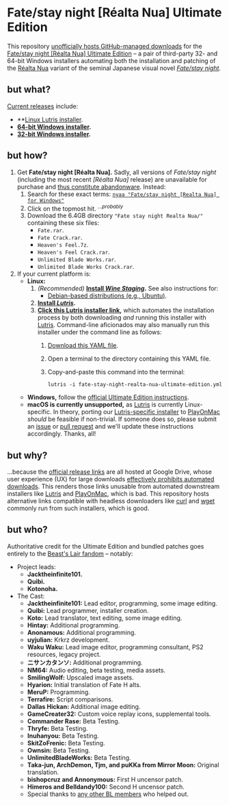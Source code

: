 Fate/stay night [Réalta Nua] Ultimate Edition
=============================================

This repository [unofficially hosts GitHub-managed downloads][releases] for the
[Fate/stay night \[Réalta Nua\] Ultimate
Edition](forums.nrvnqsr.com/showthread.php/8229) – a pair of third-party 32-
and 64-bit Windows installers automating both the installation and patching of
the [Réalta
Nua](https://typemoon.fandom.com/wiki/Fate/stay_night#R.C3.A9alta_Nua) variant
of the seminal Japanese visual novel [*Fate/stay
night*](https://typemoon.fandom.com/wiki/Fate/stay_night).

## but what?

[Current releases][releases] include:

* **[Linux Lutris installer][installer-remote].
* **[64-bit Windows
  installer](https://github.com/leycec/fsnrnue/releases/download/2019.03.19/fsnrnue-2019.03.19-64.zip).**
* **[32-bit Windows
  installer](https://github.com/leycec/fsnrnue/releases/download/2019.03.19/fsnrnue-2019.03.19-32.zip).**

## but how?

1. Get **Fate/stay night [Réalta Nua].** Sadly, all versions of *Fate/stay
   night* (including the most recent *[Réalta Nua]* release) are unavailable
   for purchase and [thus constitute
   abandonware](https://en.wikipedia.org/wiki/Abandonware). Instead:
   1. Search for these exact terms: [`nyaa "Fate/stay night [Realta Nua] for
      Windows"`](https://www.google.com/search?q=nyaa+%22Fate%2Fstay+night+%5BRealta+Nua%5D+for+Windows%22&oq=nyaa+%22Fate%2Fstay+night+%5BRealta+Nua%5D+for+Windows%22)
   1. Click on the topmost hit. <sup>...*probably*</sup>
   1. Download the 6.4GB directory `"Fate stay night Realta Nua/"` containing
      these six files:
      * `Fate.rar`.
      * `Fate Crack.rar`.
      * `Heaven's Feel.7z`.
      * `Heaven's Feel Crack.rar`.
      * `Unlimited Blade Works.rar`.
      * `Unlimited Blade Works Crack.rar`.
1. If your current platform is:
   * **Linux:**
     1. _(Recommended)_ **[Install *Wine
        Staging*](https://wiki.winehq.org/Wine-Staging).** See also
        instructions for:
        * [Debian-based distributions (e.g.,
          Ubuntu)](https://www.linuxuprising.com/2019/09/how-to-install-wine-staging-development.html).
     1. **[Install *Lutris*][lutris].**
     1. **[Click this Lutris installer link][installer-remote],** which
        automates the installation process by both downloading *and* running
        this installer with [Lutris][lutris]. Command-line aficionados may also
        manually run this installer under the command line as follows:
        1. [Download this YAML file][installer-local].
        1. Open a terminal to the directory containing this YAML file.
        1. Copy-and-paste this command into the terminal:

               lutris -i fate-stay-night-realta-nua-ultimate-edition.yml

   * **Windows,** follow the [official Ultimate Edition
     instructions](forums.nrvnqsr.com/showthread.php/8229).
   * **macOS is currently unsupported,** as [Lutris][lutris] is currently
     Linux-specific. In theory, porting our [Lutris-specific
     installer][installer-local] to [PlayOnMac][playonmac]
     *should* be feasible if non-trivial. If someone does so, please submit an
     [issue](https://github.com/leycec/fsnrnue/issues) or [pull
     request](https://github.com/leycec/fsnrnue/pulls) and we'll update these
     instructions accordingly. Thanks, all!

## but why?

...because the [official release
links](http://forums.nrvnqsr.com/showthread.php/8229) are all hosted at Google
Drive, whose user experience (UX) for large downloads [effectively prohibits
automated
downloads](https://stackoverflow.com/questions/14728038/disabling-the-large-file-notification-from-google-drive).
This renders those links unusable from automated downstream installers like
[Lutris][lutris] and [PlayOnMac][playonmac], which is bad. This repository
hosts alternative links compatible with headless downloaders like
[curl](https://curl.haxx.se) and [wget](https://www.gnu.org/software/wget)
commonly run from such installers, which is good.

## but who?

Authoritative credit for the Ultimate Edition and bundled patches goes entirely
to the [Beast's Lair fandom](http://forums.nrvnqsr.com) – notably:

* Project leads:
  * **Jacktheinfinite101.**
  * **Quibi.**
  * **Kotonoha.**
* The Cast:
  * **Jacktheinfinite101:** Lead editor, programming, some image editing.
  * **Quibi:** Lead programmer, installer creation.
  * **Koto:** Lead translator, text editing, some image editing.
  * **Hintay:** Additional programming.
  * **Anonamous:** Additional programming.
  * **uyjulian:** Krkrz development.
  * **Waku Waku:** Lead image editor, programming consultant, PS2 resources,
    legacy project.
  * **ニサンカタンソ:** Additional programming.
  * **NM64:** Audio editing, beta testing, media assets.
  * **SmilingWolf:** Upscaled image assets.
  * **Hyarion:** Initial translation of Fate H alts.
  * **MeruP:** Programming.
  * **Terrafire:** Script comparisons.
  * **Dallas Hickan:** Additional image editing.
  * **GameCreater32:** Custom voice replay icons, supplemental tools.
  * **Commander Rase:** Beta Testing.
  * **Thryfe:** Beta Testing.
  * **Inuhanyou:** Beta Testing.
  * **SkitZoFrenic:** Beta Testing.
  * **Ownsin:** Beta Testing.
  * **UnlimitedBladeWorks:** Beta Testing.
  * **Taka-jun, ArchDemon, Tjm, and puKKa from Mirror Moon:** Original
    translation.
  * **bishopcruz and Annonymous:** First H uncensor patch.
  * **Himeros and Belldandy100:** Second H uncensor patch.
  * Special thanks to [any other BL members](http://forums.nrvnqsr.com) who
    helped out.


[lutris]:    https://lutris.net
[playonmac]: https://www.playonmac.com
[releases]:  https://github.com/leycec/fsnrnue/releases
[installer-local]:  /lutris/fate-stay-night-realta-nua-ultimate-edition.yml
[installer-remote]: /lutris/fate-stay-night-realta-nua-ultimate-edition.yml
